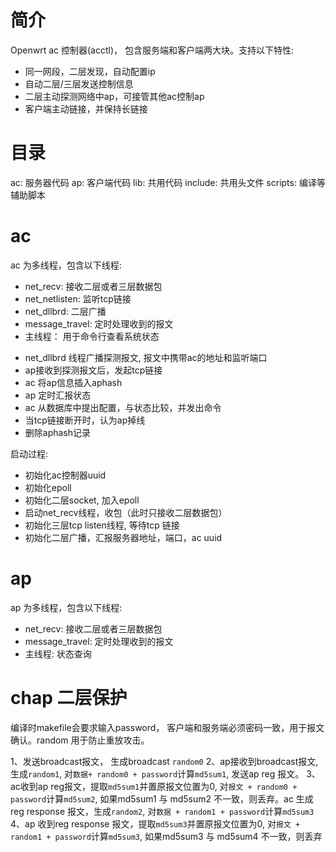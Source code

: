 简介
=======

Openwrt ac 控制器(acctl)， 包含服务端和客户端两大块。支持以下特性:

* 同一网段，二层发现，自动配置ip
* 自动二层/三层发送控制信息
* 二层主动探测网络中ap，可接管其他ac控制ap
* 客户端主动链接，并保持长链接


目录
=======

ac: 服务器代码
ap: 客户端代码
lib: 共用代码
include: 共用头文件
scripts: 编译等辅助脚本


ac
================

ac 为多线程，包含以下线程:

* net_recv: 接收二层或者三层数据包
* net_netlisten: 监听tcp链接
* net_dllbrd: 二层广播
* message_travel: 定时处理收到的报文
* 主线程： 用于命令行查看系统状态

- net_dllbrd 线程广播探测报文, 报文中携带ac的地址和监听端口
- ap接收到探测报文后，发起tcp链接
- ac 将ap信息插入aphash
- ap 定时汇报状态
- ac 从数据库中提出配置，与状态比较，并发出命令
- 当tcp链接断开时，认为ap掉线
- 删除aphash记录

启动过程:

* 初始化ac控制器uuid
* 初始化epoll
* 初始化二层socket, 加入epoll
* 启动net_recv线程，收包（此时只接收二层数据包）
* 初始化三层tcp listen线程, 等待tcp 链接
* 初始化二层广播，汇报服务器地址，端口，ac uuid

ap
================

ap 为多线程，包含以下线程:

* net_recv: 接收二层或者三层数据包
* message_travel: 定时处理收到的报文
* 主线程: 状态查询


chap 二层保护
=================

编译时makefile会要求输入password， 客户端和服务端必须密码一致，用于报文确认。random 用于防止重放攻击。

1、发送broadcast报文， 生成broadcast `random0`
2、ap接收到broadcast报文, 生成`random1`, 对`数据+ random0 + password`计算`md5sum1`, 发送ap reg 报文。
3、ac收到ap reg报文，提取`md5sum1`并置原报文位置为0, 对`报文 + random0 + password`计算`md5sum2`, 如果md5sum1 与 md5sum2 不一致，则丢弃。ac 生成reg response 报文，生成`random2`, 对`数据 + random1 + password`计算`md5sum3`
4、ap 收到reg response 报文，提取`md5sum3`并置原报文位置为0, 对`报文 + random1 + password`计算`md5sum3`, 如果md5sum3 与 md5sum4 不一致，则丢弃

